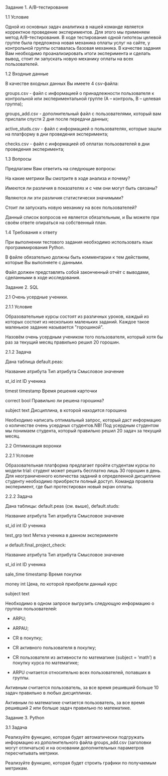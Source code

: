 Задание 1. A/B–тестирование

1.1 Условие

Одной из основных задач аналитика в нашей команде является корректное проведение экспериментов. Для этого мы применяем метод A/B–тестирования. В ходе тестирования одной гипотезы целевой группе была предложена новая механика оплаты услуг на сайте, у контрольной группы оставалась базовая механика. В качестве задания Вам необходимо проанализировать итоги эксперимента и сделать вывод, стоит ли запускать новую механику оплаты на всех пользователей.

1.2 Входные данные

В качестве входных данных Вы имеете 4 csv-файла:

groups.csv - файл с информацией о принадлежности пользователя к контрольной или экспериментальной группе (А – контроль, B – целевая группа);

groups_add.csv - дополнительный файл с пользователями, который вам прислали спустя 2 дня после передачи данных;

active_studs.csv - файл с информацией о пользователях, которые зашли на платформу в дни проведения эксперимента;

checks.csv - файл с информацией об оплатах пользователей в дни проведения эксперимента;

1.3 Вопросы

Предлагаем Вам ответить на следующие вопросы:

На какие метрики Вы смотрите в ходе анализа и почему?

Имеются ли различия в показателях и с чем они могут быть связаны?

Являются ли эти различия статистически значимыми?

Стоит ли запускать новую механику на всех пользователей?

Данный список вопросов не является обязательным, и Вы можете при своём ответе опираться на собственный план.

1.4 Требования к ответу

При выполнении тестового задания необходимо использовать язык программирования Python. 

В файле обязательно должны быть комментарии к тем действиям, которые Вы выполняете с данными. 

Файл должен представлять собой законченный отчёт с выводами, сделанными в ходе исследования.

Задание 2. SQL

2.1 Очень усердные ученики.

2.1.1 Условие

Образовательные курсы состоят из различных уроков, каждый из которых состоит из нескольких маленьких заданий. Каждое такое маленькое задание называется "горошиной".

Назовём очень усердным учеником того пользователя, который хотя бы раз за текущий месяц правильно решил 20 горошин.

2.1.2 Задача

Дана таблица default.peas:

Название атрибута	Тип атрибута	Смысловое значение

st_id	               int	         ID ученика

timest	             timestamp	   Время решения карточки

correct	             bool	         Правильно ли решена горошина?

subject	             text	         Дисциплина, в которой находится горошина


Необходимо написать оптимальный запрос, который даст информацию о количестве очень усердных студентов.NB! Под усердным студентом мы понимаем студента, который правильно решил 20 задач за текущий месяц.

2.2 Оптимизация воронки

2.2.1 Условие

Образовательная платформа предлагает пройти студентам курсы по модели trial: студент может решить бесплатно лишь 30 горошин в день. Для неограниченного количества заданий в определенной дисциплине студенту необходимо приобрести полный доступ. Команда провела эксперимент, где был протестирован новый экран оплаты.

2.2.2 Задача

Дана таблицы: default.peas (см. выше), default.studs:

Название атрибута	  Тип атрибута	  Смысловое значение

st_id	                int	         ID ученика

test_grp	            text	       Метка ученика в данном эксперименте

и default.final_project_check:

Название атрибута	Тип атрибута	Смысловое значение

st_id	                int 	       ID ученика

sale_time	            timestamp    Время покупки

money	                int	         Цена, по которой приобрели данный курс

subject	              text 	

Необходимо в одном запросе выгрузить следующую информацию о группах пользователей:

- ARPU;

- ARPAU;

- CR в покупку;

- СR активного пользователя в покупку;
  
- CR пользователя из активности по математике (subject = ’math’) в покупку курса по математике;
  
- ARPU считается относительно всех пользователей, попавших в группы.

Активным считается пользователь, за все время решивший больше 10 задач правильно в любых дисциплинах.

Активным по математике считается пользователь, за все время решивший 2 или больше задач правильно по математике.

Задание 3. Python

3.1 Задача

Реализуйте функцию, которая будет автоматически подгружать информацию из дополнительного файла groups_add.csv (заголовки могут отличаться) и на основании дополнительных параметров пересчитывать метрики.

Реализуйте функцию, которая будет строить графики по получаемым метрикам.
